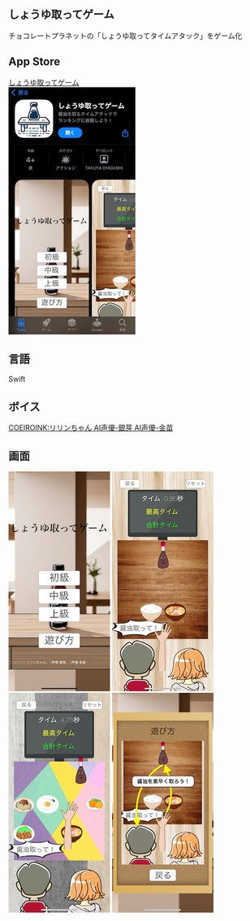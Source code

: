 ## しょうゆ取ってゲーム
チョコレートプラネットの「しょうゆ取ってタイムアタック」をゲーム化  

## App Store
[しょうゆ取ってゲーム](https://apps.apple.com/jp/app/%E3%81%97%E3%82%87%E3%81%86%E3%82%86%E5%8F%96%E3%81%A3%E3%81%A6%E3%82%B1-%E3%83%BC%E3%83%A0/id6737563273)  
![AppStore画像](appstore_image.jpg)


## 言語
Swift

## ボイス
[COEIROINK:リリンちゃん AI声優-銀芽 AI声優-金苗](https://coeiroink.com/)

## 画面
![タイトル画面](title_image.png)
![ゲーム画面](game_image_level1.PNG)
![ゲーム画面](game_image_level3.PNG)
![使い方](howtoplay_image.PNG)
